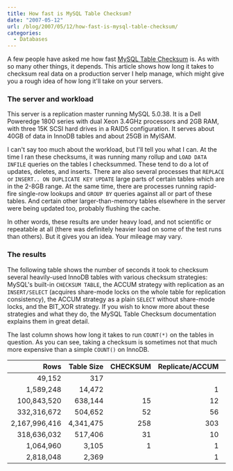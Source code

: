 ```yaml
---
title: How fast is MySQL Table Checksum?
date: "2007-05-12"
url: /blog/2007/05/12/how-fast-is-mysql-table-checksum/
categories:
  - Databases
---
```

A few people have asked me how fast [MySQL Table Checksum](http://code.google.com/p/maatkit/) is. As with so many other things, it depends. This article shows how long it takes to checksum real data on a production server I help manage, which might give you a rough idea of how long it'll take on your servers.

### The server and workload

This server is a replication master running MySQL 5.0.38. It is a Dell Poweredge 1800 series with dual Xeon 3.4GHz processors and 2GB RAM, with three 15K SCSI hard drives in a RAID5 configuration. It serves about 40GB of data in InnoDB tables and about 25GB in MyISAM.

I can't say too much about the workload, but I'll tell you what I can. At the time I ran these checksums, it was running many rollup and `LOAD DATA INFILE` queries on the tables I checksummed. These tend to do a lot of updates, deletes, and inserts. There are also several processes that `REPLACE` or `INSERT.. ON DUPLICATE KEY UPDATE` large parts of certain tables which are in the 2-8GB range. At the same time, there are processes running rapid-fire single-row lookups and `GROUP BY` queries against all or part of these tables. And certain other larger-than-memory tables elsewhere in the server were being updated too, probably flushing the cache.

In other words, these results are under heavy load, and not scientific or repeatable at all (there was definitely heavier load on some of the test runs than others). But it gives you an idea. Your mileage may vary.

### The results

The following table shows the number of seconds it took to checksum several heavily-used InnoDB tables with various checksum strategies: MySQL's built-in `CHECKSUM TABLE`, the ACCUM strategy with replication as an `INSERT/SELECT` (acquires share-mode locks on the whole table for replication consistency), the ACCUM strategy as a plain `SELECT` without share-mode locks, and the BIT_XOR strategy. If you wish to know more about these strategies and what they do, the MySQL Table Checksum documentation explains them in great detail.

The last column shows how long it takes to run `COUNT(*)` on the tables in question. As you can see, taking a checksum is sometimes not that much more expensive than a simple `COUNT()` on InnoDB.

|          Rows | Table Size | CHECKSUM | Replicate/ACCUM | ACCUM | BIT_XOR | COUNT |
|--------------:|-----------:|---------:|----------------:|------:|--------:|------:|
|        49,152 |        317 |          |                 |       |         |       |
|     1,589,248 |     14,472 |          |               1 |       |       1 |     1 |
|   100,843,520 |    638,144 |       15 |              12 |    13 |      25 |     8 |
|   332,316,672 |    504,652 |       52 |              56 |    43 |      77 |     4 |
| 2,167,996,416 |  4,341,475 |      258 |             303 |   335 |     541 |   151 |
|   318,636,032 |    517,406 |       31 |              10 |    45 |      92 |     1 |
|     1,064,960 |      3,105 |        1 |               1 |     1 |         |       |
|     2,818,048 |      2,369 |          |               1 |     1 |       1 |       |
